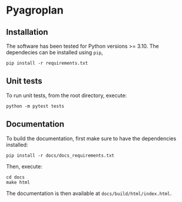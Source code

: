 # Pyagroplan

## Installation

The software has been tested for Python versions >= 3.10.
The dependecies can be installed using `pip`,
```script
pip install -r requirements.txt
```


## Unit tests

To run unit tests, from the root directory, execute:
```script
python -m pytest tests
```


## Documentation

To build the documentation, first make sure to have the dependencies installed:
```script
pip install -r docs/docs_requirements.txt
```

Then, execute:
```script
cd docs
make html
```

The documentation is then available at `docs/build/html/index.html`.
